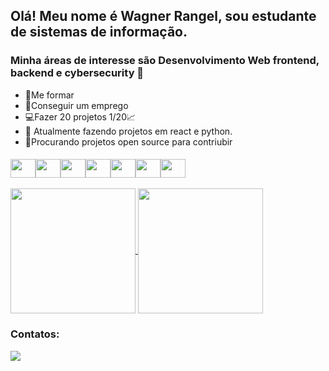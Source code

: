 
## Olá! Meu nome é Wagner Rangel, sou estudante de sistemas de informação.
### Minha áreas de interesse são Desenvolvimento Web frontend, backend e cybersecurity  👋

<!--
- 🔭 I’m currently working on ...
- 🌱 I’m currently learning ...
- 👯 I’m looking to collaborate on ...
- 🤔 I’m looking for help with ...
- 💬 Ask me about ...
- 📫 How to reach me: ...
- 😄 Pronouns: ...
- ⚡ Fun fact: ...
-->
- 💪Me formar 
- 💼Conseguir um emprego 
- 💻Fazer 20 projetos 1/20📈
- 📖 Atualmente fazendo projetos em react e python.
- 🤝Procurando projetos open source para contriubir



#### 

  <div style="display: flex" justify-content="space-around">
    <img align="center" height="30" width="40" src="https://cdn.jsdelivr.net/gh/devicons/devicon@latest/icons/javascript/javascript-original.svg" />
    <img align="center" height="30" width="40" src="https://cdn.jsdelivr.net/gh/devicons/devicon@latest/icons/python/python-original.svg" />
    <img align="center" height="30" width="40" src="https://cdn.jsdelivr.net/gh/devicons/devicon@latest/icons/php/php-original.svg" />
    <img align="center" height="30" width="40" src="https://cdn.jsdelivr.net/gh/devicons/devicon@latest/icons/css3/css3-original-wordmark.svg" />
    <img align="center" height="30" width="40" src="https://cdn.jsdelivr.net/gh/devicons/devicon@latest/icons/react/react-original-wordmark.svg" />
    <img align="center" height="30" width="40" src="https://cdn.jsdelivr.net/gh/devicons/devicon@latest/icons/docker/docker-original.svg" />
    <img align="center" height="30" width="40" src="https://cdn.jsdelivr.net/gh/devicons/devicon@latest/icons/java/java-original-wordmark.svg" />
  </div>
<br>
<div>  
  <a href="https://github.com/WagnerRangelJr">
    <img height=200 align="center" src="https://github-readme-stats.vercel.app/api?username=wagnerrangeljr&theme=react" />
  </a>
  <a href="https://github.com/WagnerRangelJr">
    <img height=200 align="center" src="https://github-readme-stats.vercel.app/api/top-langs?username=wagnerrangeljr&layout=compact&theme=react&show_icons=true&langs_count=8&card_width=320" />
  </a>
</div>

### Contatos:
<div>
  <a href="www.linkedin.com/in/wagner-rangel-junior-1364b5142" target="_blank"><img src="https://img.shields.io/badge/-LinkedIn-%230077B5?style=for-the-badge&logo=linkedin&logoColor=white" target="_blank"></a> 
</div>

#### 
